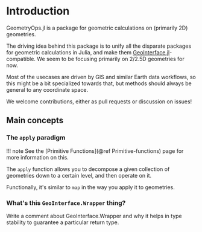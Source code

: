 # Introduction


GeometryOps.jl is a package for geometric calculations on (primarily 2D) geometries.

The driving idea behind this package is to unify all the disparate packages for geometric calculations in Julia, and make them [GeoInterface.jl](https://github.com/JuliaGeo/GeoInterface.jl)-compatible. We seem to be focusing primarily on 2/2.5D geometries for now.

Most of the usecases are driven by GIS and similar Earth data workflows, so this might be a bit specialized towards that, but methods should always be general to any coordinate space.

We welcome contributions, either as pull requests or discussion on issues!

## Main concepts

### The `apply` paradigm

!!! note
    See the [Primitive Functions](@ref Primitive-functions) page for more information on this.

The `apply` function allows you to decompose a given collection of geometries down to a certain level, and then operate on it. 

Functionally, it's similar to `map` in the way you apply it to geometries.

### What's this `GeoInterface.Wrapper` thing?

Write a comment about GeoInterface.Wrapper and why it helps in type stability to guarantee a particular return type.


